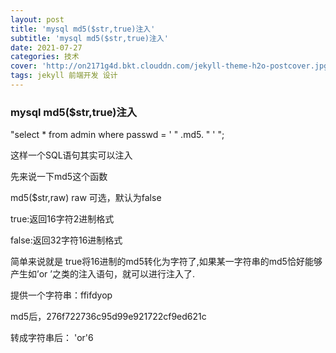 ```yaml
---
layout: post
title: 'mysql md5($str,true)注入'
subtitle: 'mysql md5($str,true)注入'
date: 2021-07-27
categories: 技术
cover: 'http://on2171g4d.bkt.clouddn.com/jekyll-theme-h2o-postcover.jpg'
tags: jekyll 前端开发 设计
---
```


### mysql md5($str,true)注入
"select * from admin where passwd = ' " .md5. " ' ";

这样一个SQL语句其实可以注入

先来说一下md5这个函数

md5($str,raw) raw 可选，默认为false

true:返回16字符2进制格式

false:返回32字符16进制格式

简单来说就是 true将16进制的md5转化为字符了,如果某一字符串的md5恰好能够产生如’or ’之类的注入语句，就可以进行注入了.

提供一个字符串：ffifdyop

md5后，276f722736c95d99e921722cf9ed621c

转成字符串后： 'or'6<trash>